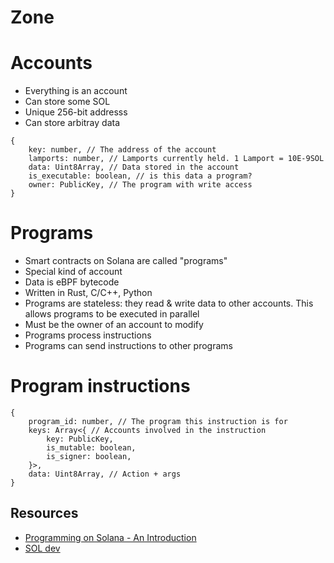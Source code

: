# Zone

# Accounts
- Everything is an account
- Can store some SOL
- Unique 256-bit addresss 
- Can store arbitray data

```
{
    key: number, // The address of the account
    lamports: number, // Lamports currently held. 1 Lamport = 10E-9SOL
    data: Uint8Array, // Data stored in the account
    is_executable: boolean, // is this data a program?
    owner: PublicKey, // The program with write access
}
```

# Programs
- Smart contracts on Solana are called "programs"
- Special kind of account
- Data is eBPF bytecode
- Written in Rust, C/C++, Python
- Programs are stateless: they read & write data to other accounts. This allows programs to be executed in parallel
- Must be the owner of an account to modify
- Programs process instructions
- Programs can send instructions to other programs

# Program instructions

```
{
    program_id: number, // The program this instruction is for
    keys: Array<{ // Accounts involved in the instruction
        key: PublicKey,
        is_mutable: boolean,
        is_signer: boolean,
    }>,
    data: Uint8Array, // Action + args
}
```

## Resources
- [Programming on Solana - An Introduction](https://paulx.dev/blog/2021/01/14/programming-on-solana-an-introduction/)
- [SOL dev](https://www.soldev.app/)


